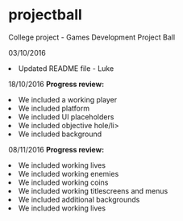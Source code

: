 # projectball
College project - Games Development Project Ball

03/10/2016
<li>Updated README file - Luke</li>

18/10/2016
<b>Progress review:</b>
<li>We included a working player</li>
<li>We included platform</li>
<li>We included UI placeholders</li>
<li>We included objective hole/li>
<li>We included background</li>

08/11/2016
<b>Progress review:</b>
<li>We included working lives</li>
<li>We included working enemies</li>
<li>We included working coins</li>
<li>We included working titlescreens and menus</li>
<li>We included additional backgrounds</li>
<li>We included working lives</li>



